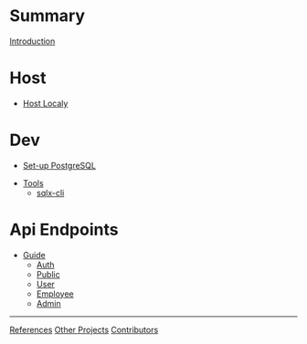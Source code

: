 # Summary

[Introduction](./introduction.md)


# Host
- [Host Localy]()
<!-- - [Host Localy](./guide/host_localy.md) -->


# Dev
- [Set-up PostgreSQL]()
<!-- - [Set-up PostgreSQL](./dev/setup_docker.md) -->
- [Tools]()
    - [sqlx-cli]()
    <!-- - [sqlx-cli](./dev/sqlx-cli.md) -->


# Api Endpoints
- [Guide]()
    - [Auth](./api/auth.md)
    - [Public](./api/public.md)
    - [User](./api/user.md)
    - [Employee](./api/employee.md)
    - [Admin](./api/admin.md)


---
[References](./references.md)
[Other Projects]()
[Contributors]()

